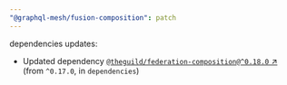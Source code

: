 ```yaml
---
"@graphql-mesh/fusion-composition": patch
---
```

dependencies updates:
  - Updated dependency [`@theguild/federation-composition@^0.18.0` ↗︎](https://www.npmjs.com/package/@theguild/federation-composition/v/0.18.0) (from `^0.17.0`, in `dependencies`)
